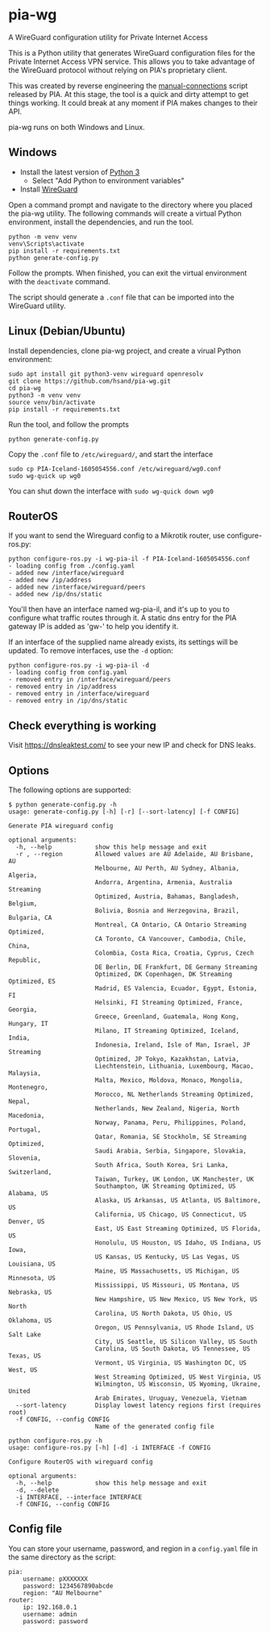 # pia-wg
A WireGuard configuration utility for Private Internet Access

This is a Python utility that generates WireGuard configuration files for the Private Internet Access VPN service. This allows you to take advantage of the WireGuard protocol without relying on PIA's proprietary client.

This was created by reverse engineering the [manual-connections](https://github.com/pia-foss/manual-connections) script released by PIA. At this stage, the tool is a quick and dirty attempt to get things working. It could break at any moment if PIA makes changes to their API.

pia-wg runs on both Windows and Linux.

## Windows
* Install the latest version of [Python 3](https://www.python.org/downloads/windows/)
  * Select "Add Python to environment variables"
* Install [WireGuard](https://www.wireguard.com/install/)

Open a command prompt and navigate to the directory where you placed the pia-wg utility. The following commands will create a virtual Python environment, install the dependencies, and run the tool.

```
python -m venv venv
venv\Scripts\activate
pip install -r requirements.txt
python generate-config.py
```

Follow the prompts. When finished, you can exit the virtual environment with the `deactivate` command.

The script should generate a `.conf` file that can be imported into the WireGuard utility.

## Linux (Debian/Ubuntu)
Install dependencies, clone pia-wg project, and create a virual Python environment:
```
sudo apt install git python3-venv wireguard openresolv
git clone https://github.com/hsand/pia-wg.git
cd pia-wg
python3 -m venv venv
source venv/bin/activate
pip install -r requirements.txt
```

Run the tool, and follow the prompts
```
python generate-config.py
```

Copy the `.conf` file to `/etc/wireguard/`, and start the interface
```
sudo cp PIA-Iceland-1605054556.conf /etc/wireguard/wg0.conf
sudo wg-quick up wg0
```

You can shut down the interface with `sudo wg-quick down wg0`

## RouterOS

If you want to send the Wireguard config to a Mikrotik router, use configure-ros.py:
```
python configure-ros.py -i wg-pia-il -f PIA-Iceland-1605054556.conf
- loading config from ./config.yaml
- added new /interface/wireguard
- added new /ip/address
- added new /interface/wireguard/peers
- added new /ip/dns/static
```
You'll then have an interface named wg-pia-il, and it's up to you to configure what traffic routes through it.  A static dns entry for the PIA gateway IP is added as 'gw-<ifname>' to help you identify it.

If an interface of the supplied name already exists, its settings will be updated.  To remove interfaces, use the `-d` option:
```
python configure-ros.py -i wg-pia-il -d
- loading config from config.yaml
- removed entry in /interface/wireguard/peers
- removed entry in /ip/address
- removed entry in /interface/wireguard
- removed entry in /ip/dns/static
```

## Check everything is working
Visit https://dnsleaktest.com/ to see your new IP and check for DNS leaks.

## Options

The following options are supported:

```
$ python generate-config.py -h
usage: generate-config.py [-h] [-r] [--sort-latency] [-f CONFIG]

Generate PIA wireguard config

optional arguments:
  -h, --help            show this help message and exit
  -r , --region         Allowed values are AU Adelaide, AU Brisbane, AU
                        Melbourne, AU Perth, AU Sydney, Albania, Algeria,
                        Andorra, Argentina, Armenia, Australia Streaming
                        Optimized, Austria, Bahamas, Bangladesh, Belgium,
                        Bolivia, Bosnia and Herzegovina, Brazil, Bulgaria, CA
                        Montreal, CA Ontario, CA Ontario Streaming Optimized,
                        CA Toronto, CA Vancouver, Cambodia, Chile, China,
                        Colombia, Costa Rica, Croatia, Cyprus, Czech Republic,
                        DE Berlin, DE Frankfurt, DE Germany Streaming
                        Optimized, DK Copenhagen, DK Streaming Optimized, ES
                        Madrid, ES Valencia, Ecuador, Egypt, Estonia, FI
                        Helsinki, FI Streaming Optimized, France, Georgia,
                        Greece, Greenland, Guatemala, Hong Kong, Hungary, IT
                        Milano, IT Streaming Optimized, Iceland, India,
                        Indonesia, Ireland, Isle of Man, Israel, JP Streaming
                        Optimized, JP Tokyo, Kazakhstan, Latvia,
                        Liechtenstein, Lithuania, Luxembourg, Macao, Malaysia,
                        Malta, Mexico, Moldova, Monaco, Mongolia, Montenegro,
                        Morocco, NL Netherlands Streaming Optimized, Nepal,
                        Netherlands, New Zealand, Nigeria, North Macedonia,
                        Norway, Panama, Peru, Philippines, Poland, Portugal,
                        Qatar, Romania, SE Stockholm, SE Streaming Optimized,
                        Saudi Arabia, Serbia, Singapore, Slovakia, Slovenia,
                        South Africa, South Korea, Sri Lanka, Switzerland,
                        Taiwan, Turkey, UK London, UK Manchester, UK
                        Southampton, UK Streaming Optimized, US Alabama, US
                        Alaska, US Arkansas, US Atlanta, US Baltimore, US
                        California, US Chicago, US Connecticut, US Denver, US
                        East, US East Streaming Optimized, US Florida, US
                        Honolulu, US Houston, US Idaho, US Indiana, US Iowa,
                        US Kansas, US Kentucky, US Las Vegas, US Louisiana, US
                        Maine, US Massachusetts, US Michigan, US Minnesota, US
                        Mississippi, US Missouri, US Montana, US Nebraska, US
                        New Hampshire, US New Mexico, US New York, US North
                        Carolina, US North Dakota, US Ohio, US Oklahoma, US
                        Oregon, US Pennsylvania, US Rhode Island, US Salt Lake
                        City, US Seattle, US Silicon Valley, US South
                        Carolina, US South Dakota, US Tennessee, US Texas, US
                        Vermont, US Virginia, US Washington DC, US West, US
                        West Streaming Optimized, US West Virginia, US
                        Wilmington, US Wisconsin, US Wyoming, Ukraine, United
                        Arab Emirates, Uruguay, Venezuela, Vietnam
  --sort-latency        Display lowest latency regions first (requires root)
  -f CONFIG, --config CONFIG
                        Name of the generated config file

python configure-ros.py -h
usage: configure-ros.py [-h] [-d] -i INTERFACE -f CONFIG

Configure RouterOS with wireguard config

optional arguments:
  -h, --help            show this help message and exit
  -d, --delete
  -i INTERFACE, --interface INTERFACE
  -f CONFIG, --config CONFIG
```

## Config file

You can store your username, password, and region in a `config.yaml` file in the same directory as the script:
```
pia:
    username: pXXXXXXX
    password: 1234567890abcde
    region: "AU Melbourne"
router:
    ip: 192.168.0.1
    username: admin
    password: password
```
